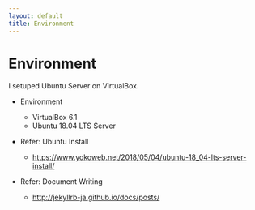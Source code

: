 ```yaml
---
layout: default
title: Environment
---
```


# Environment

I setuped Ubuntu Server on VirtualBox.

* Environment
    * VirtualBox 6.1
    * Ubuntu 18.04 LTS Server

* Refer: Ubuntu Install
    * https://www.yokoweb.net/2018/05/04/ubuntu-18_04-lts-server-install/

* Refer: Document Writing
    * http://jekyllrb-ja.github.io/docs/posts/
